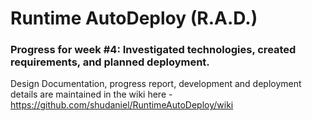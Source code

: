 # Runtime AutoDeploy (R.A.D.)

### Progress for week #4: Investigated technologies, created requirements, and planned deployment. 
Design Documentation, progress report, development and deployment details are maintained in the wiki here - 
https://github.com/shudaniel/RuntimeAutoDeploy/wiki 
